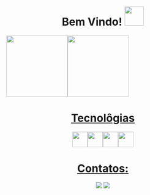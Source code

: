 <h1 align="center">Bem Vindo! <img src="https://media3.giphy.com/media/v1.Y2lkPTc5MGI3NjExeTB2OTJ0N3c2b256OW9mdzNlMHhxdjM1ZzRnamNxMmU3cndzNGRicyZlcD12MV9pbnRlcm5hbF9naWZfYnlfaWQmY3Q9cw/tBW2o1LQD8bo7ApExG/giphy.gif" width="50"></h1>

  <a href="https://github.com/viniciusdarosa">
  <img height="160em" src="https://github-readme-stats.vercel.app/api?username=viniciusdarosa&show_icons=true&theme=github_dark&include_all_commits=true&count_private=true"/><img height="160em" src="https://github-readme-stats.vercel.app/api/top-langs/?username=viniciusdarosa&layout=compact&langs_count=7&theme=github_dark"/>
    
<h1 align="center">Tecnolôgias</h1>

<p align="center"> 
  <img src="https://cdn.jsdelivr.net/gh/devicons/devicon/icons/html5/html5-original.svg" width="40" height="40" align="center"/><img src="https://cdn.jsdelivr.net/gh/devicons/devicon/icons/css3/css3-original.svg" width="40" height="40" align="center"/><img src="https://cdn.jsdelivr.net/gh/devicons/devicon/icons/javascript/javascript-original.svg" width="40" height="40" align="center"/><img src="https://cdn.jsdelivr.net/gh/devicons/devicon/icons/python/python-original.svg" width="40" height="40" align="center"/>
</p>

<h1 align="center">Contatos:</h1>  

<p align="center"> 
  <a href="https://www.instagram.com/vinicius_japa81" target="_blank"><img loading="lazy" src="https://img.shields.io/badge/-Instagram-%23E4405F?style=for-the-badge&logo=instagram&logoColor=white" target="_blank"></a>
  <a href = "mailto: vinidarosa.for@gmail.com"><img loading="lazy" src="https://img.shields.io/badge/Gmail-D14836?style=for-the-badge&logo=gmail&logoColor=white" target="_blank"></a>
</p>

